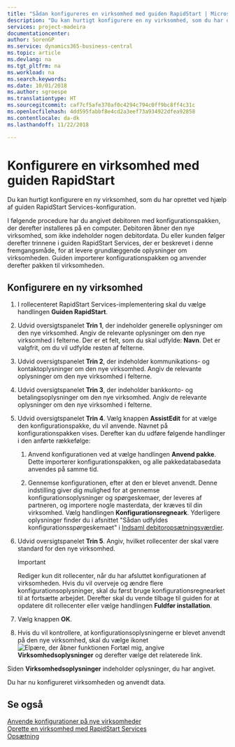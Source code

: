 ```yaml
---
title: "Sådan konfigureres en virksomhed med guiden RapidStart | Microsoft Docs"
description: "Du kan hurtigt konfigurere en ny virksomhed, som du har oprettet ved hjælp af guiden RapidStart Services-konfiguration."
services: project-madeira
documentationcenter: 
author: SorenGP
ms.service: dynamics365-business-central
ms.topic: article
ms.devlang: na
ms.tgt_pltfrm: na
ms.workload: na
ms.search.keywords: 
ms.date: 10/01/2018
ms.author: sgroespe
ms.translationtype: HT
ms.sourcegitcommit: caf7cf5afe370af0c4294c794c0ff9bc8ff4c31c
ms.openlocfilehash: 4dd595fabbf8e4cd2a3eef73a934922dfea92858
ms.contentlocale: da-dk
ms.lasthandoff: 11/22/2018

---
```

# <a name="configure-a-company-with-the-rapidstart-wizard"></a>Konfigurere en virksomhed med guiden RapidStart
Du kan hurtigt konfigurere en ny virksomhed, som du har oprettet ved hjælp af guiden RapidStart Services-konfiguration.

I følgende procedure har du angivet debitoren med konfigurationspakken, der derefter installeres på en computer. Debitoren åbner den nye virksomhed, som ikke indeholder nogen debitordata. Du eller kunden følger derefter trinnene i guiden RapidStart Services, der er beskrevet i denne fremgangsmåde, for at levere grundlæggende oplysninger om virksomheden. Guiden importerer konfigurationspakken og anvender derefter pakken til virksomheden.  

## <a name="to-configure-a-new-company"></a>Konfigurere en ny virksomhed  
1. I rollecenteret RapidStart Services-implementering skal du vælge handlingen **Guiden RapidStart**.  
2. Udvid oversigtspanelet **Trin 1**, der indeholder generelle oplysninger om den nye virksomhed. Angiv de relevante oplysninger om den nye virksomhed i felterne. Der er et felt, som du skal udfylde: **Navn**. Det er valgfrit, om du vil udfylde resten af felterne.  
3. Udvid oversigtspanelet **Trin 2**, der indeholder kommunikations- og kontaktoplysninger om den nye virksomhed. Angiv de relevante oplysninger om den nye virksomhed i felterne.
4. Udvid oversigtspanelet **Trin 3**, der indeholder bankkonto- og betalingsoplysninger om den nye virksomhed. Angiv de relevante oplysninger om den nye virksomhed i felterne.  
5. Udvid oversigtspanelet **Trin 4**. Vælg knappen **AssistEdit** for at vælge den konfigurationspakke, du vil anvende. Navnet på konfigurationspakken vises. Derefter kan du udføre følgende handlinger i den anførte rækkefølge:  

    1. Anvend konfigurationen ved at vælge handlingen **Anvend pakke**. Dette importerer konfigurationspakken, og alle pakkedatabasedata anvendes på samme tid.  

    2. Gennemse konfigurationen, efter at den er blevet anvendt. Denne indstilling giver dig mulighed for at gennemse konfigurationsoplysninger og spørgeskemaer, der leveres af partneren, og importere nogle masterdata, der kræves til din virksomhed. Vælg handlingen **Konfigurationsregneark**. Yderligere oplysninger finder du i afsnittet "Sådan udfyldes konfigurationsspørgeskemaet" i [Indsaml debitoropsætningsværdier](admin-gather-customer-setup-values.md).  

6. Udvid oversigtspanelet **Trin 5**. Angiv, hvilket rollecenter der skal være standard for den nye virksomhed.  

    > [!IMPORTANT]  
    >  Rediger kun dit rollecenter, når du har afsluttet konfigurationen af virksomheden. Hvis du vil overveje og ændre flere konfigurationsoplysninger, skal du først bruge konfigurationsregnearket til at fortsætte arbejdet. Derefter skal du vende tilbage til guiden for at opdatere dit rollecenter eller vælge handlingen **Fuldfør installation**.

7. Vælg knappen **OK**.  
8. Hvis du vil kontrollere, at konfigurationsoplysningerne er blevet anvendt på den nye virksomhed, skal du vælge ikonet ![Elpære, der åbner funktionen Fortæl mig](media/ui-search/search_small.png "Fortæl mig, hvad du vil foretage dig"), angive **Virksomhedsoplysninger** og derefter vælge det relaterede link.

Siden **Virksomhedsoplysninger** indeholder oplysninger, du har angivet.   

Du har nu konfigureret virksomheden og anvendt data.  

## <a name="see-also"></a>Se også  
[Anvende konfigurationer på nye virksomheder](admin-apply-configuration-to-new-companies.md)  
[Oprette en virksomhed med RapidStart Services](admin-set-up-a-company-with-rapidstart.md)  
[Opsætning](admin-setup-and-administration.md)

